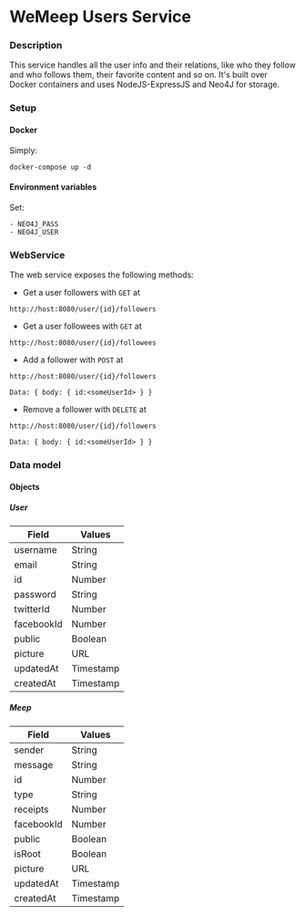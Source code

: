 # WeMeep Users Service
### Description
This service handles all the user info and their relations, like who they follow and who follows them, their favorite content and so on. It's built over Docker containers and uses NodeJS-ExpressJS and Neo4J for storage.
### Setup
#### Docker
Simply:
```
docker-compose up -d
```
#### Environment variables
Set:
```
- NEO4J_PASS
- NEO4J_USER
```
### WebService
The web service exposes the following methods:

- Get a user followers with `GET` at
```
http://host:8080/user/{id}/followers
```
- Get a user followees with `GET` at
```
http://host:8080/user/{id}/followees
```
- Add a follower with `POST` at
```
http://host:8080/user/{id}/followers

Data: { body: { id:<someUserId> } }
```

- Remove a follower with `DELETE` at
```
http://host:8080/user/{id}/followers

Data: { body: { id:<someUserId> } }
```
### Data model
#### Objects
##### User
|Field   |Values   |
|---|---|
| username  | String  |
| email  | String  |
| id  | Number  |
| password | String |
| twitterId | Number|
| facebookId | Number |
| public | Boolean |
| picture | URL |
| updatedAt | Timestamp |
| createdAt | Timestamp |
##### Meep
|Field   |Values   |
|---|---|
| sender  | String  |
| message  | String  |
| id  | Number  |
| type | String |
| receipts | Number|
| facebookId | Number |
| public | Boolean |
| isRoot | Boolean |
| picture | URL |
| updatedAt | Timestamp |
| createdAt | Timestamp |

